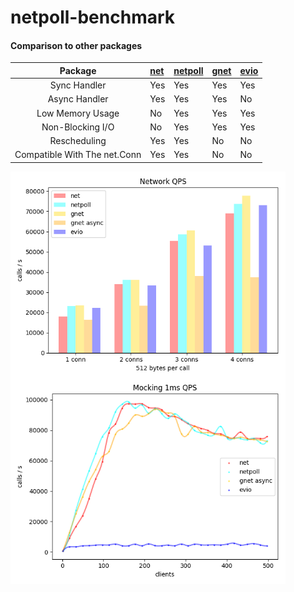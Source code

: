 # netpoll-benchmark

#### Comparison to other packages
|Package| [net](https://github.com/golang/go/tree/master/src/net "net")| [netpoll](https://github.com/hslam/netpoll "netpoll")|[gnet](https://github.com/panjf2000/gnet "gnet")|[evio](https://github.com/tidwall/evio "evio")|
|:--:|:--|:--|:--|:--|
|Sync Handler|Yes|Yes|Yes|Yes|
|Async Handler|Yes|Yes|Yes|No|
|Low Memory Usage|No|Yes|Yes|Yes|
|Non-Blocking I/O|No|Yes|Yes|Yes|
|Rescheduling|Yes|Yes|No|No|
|Compatible With The net.Conn|Yes|Yes|No|No|

<img src="https://raw.githubusercontent.com/hslam/netpoll-benchmark/master/netpoll-qps.png" width = "440" height = "330" alt="mock 0ms" align=center> <img src="https://raw.githubusercontent.com/hslam/netpoll-benchmark/master/netpoll-mock-time-qps.png" width = "440" height = "330" alt="mock 1ms" align=center>